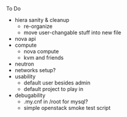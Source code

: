 To Do
- hiera sanity & cleanup
  - re-organize
  - move user-changable stuff into new file
- nova api
- compute
  - nova compute
  - kvm and friends
- neutron
- networks setup?
- usability
  - default user besides admin
  - default project to play in
- debugability
  - .my.cnf in /root for mysql?
  - simple openstack smoke test script

